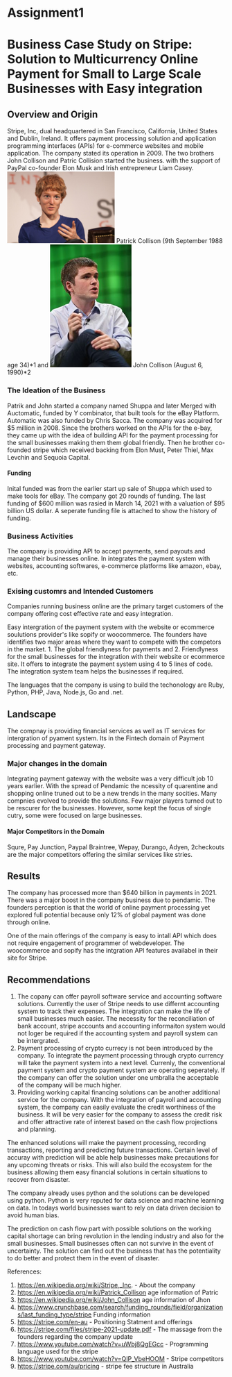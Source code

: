 # Assignment1
# Business Case Study on Stripe: Solution to Multicurrency Online Payment for Small to Large Scale Businesses with Easy integration

## Overview and Origin

Stripe, Inc, dual headquartered in San Francisco, California, United States and Dublin, Ireland. It offers payment processing solution and application programming interfaces (APIs) for e-commerce websites and mobile application. 
The company stated its operation in 2009. The two brothers John Collison and Patric Collision started the business.  with the support of PayPal co-founder Elon Musk and Irish entrepreneur Liam Casey. 
<img src="Patrick_Collison.jpg" width="248">
Patrick Collison (9th September 1988 age 34)*1 and 
<img src="John Collison.jpg" width="188">
John Collison (August 6, 1990)*2

### The Ideation of the Business
Patrik and John started a company named Shuppa and later Merged with Auctomatic, funded by Y combinator, that built tools for the eBay Platform. Automatic was also funded by Chris Sacca. The company was acquired for $5 million in 2008. Since the brothers worked on the APIs for the e-bay, they came up with the idea of building API for the payment processing for the small businesses making them them global friendly. Then he brother co-founded stripe which received backing from Elon Must, Peter Thiel, Max Levchin and Sequoia Capital.
#### Funding 
Inital funded was from the earlier start up sale of Shuppa which used to make tools for eBay. The company got  20 rounds of funding. The last funding of $600 million was rasied in March 14, 2021 with a valuation of $95 billion US dollar. A seperate funding file is attached to show the history of funding. 

### Business Activities

The company is providing API to accept payments, send payouts and manage their businesses online. In integrates the payment system with websites, accounting softwares, e-commerce platforms like amazon, ebay, etc.  

### Exising customrs and Intended Customers
Companies running business online are the primary target customers of the company offering cost effective rate and easy integration. 

Easy intergration of the payment system with the website or ecommerce soulutions provider's like sopify or woocommerce. The founders have identifies two major areas where they want to compete with the competors in the market. 1. The global friendlyness for payments and 2. Friendlyness for the small businesses for the integration with their website or ecommerce site. It offers to integrate the payment system using 4 to 5 lines of code. The integration system team helps the businesses if required. 

The languages that the company is using to build the techonology are Ruby, Python, PHP, Java, Node.js, Go and .net.  

## Landscape

The compnay is providing financial services as well as IT services for intergration of pyament system. Its in the Fintech domain of Payment processing and payment gateway.

### Major changes in the domain
Integrating payment gateway with the website was a very difficult job 10 years earlier. With the spread of Pendamic the ncessity of quarentine and shopping online truned out to be a new trends in the many socities. Many compnies evolved to provide the solutions. Few major players turned out to be rescurer for the businesses. However, some kept the focus of single cutry, some were focused on large businesses. 

#### Major Competitors in the Domain 
Squre, Pay Junction, Paypal Braintree, Wepay, Durango, Adyen, 2checkouts are the major competitors offering the similar services like stries. 

## Results

The company has processed more than $640 billion in payments in 2021. There was a major boost in the company business due to pendamic. The founders perception is that the world of online payment processing yet explored full potential because only 12% of global payment was done through online. 

One of the main offerings of the company is easy to intall API which does not require engagement of programmer of webdeveloper. The woocommerce and sopify has the intgration API features availabel in their site for Stripe. 

## Recommendations

1. The copany can offer payroll software service and accounting software solutions. Currently the user of Stripe needs to use differnt accounting system to track their expenses. The integration can make the life of small businesses much easier. The necessity for the reconciliation of bank account, stripe accounts and accounting informaiton system would not loger be required if the accounting system and payroll system can be intergrated.  
2. Payment processing of crypto currecy is not been introduced by the company. To integrate the payment processing through crypto currency will take the payment system into a next level. Currenly, the conventional payment system and crypto payment system are operating seperately. If the company can offer the solution under one umbralla the acceptable of the company will be much higher. 
3. Providing working capital financing solutions can be another additional service for the company. With the integration of payroll and accounting system, the company can easily evaluate the credit worthiness of the business. It will be very easier for the company to assess the credit risk and offer attractive rate of interest based on the cash flow projections and planning. 

The enhanced solutions will make the payment processing, recording transactions, reporting and predicting future transactions. Certain level of accuray with prediction will be able help businesses make precautions for any upcoming threats or risks. This will also build the ecosystem for the business allowing them easy financial solutions in certain situations to recover from disaster. 

The company already uses python and the solutions can be developed using python. Python is very reputed for data science and machine learning on data. In todays world businesses want to rely on data driven decision to avoid human bias. 

The prediction on cash flow part with possible solutions on the working capital shortage can bring revolution in the lending industry and also for the small businesses. Small businesses often can not survive in the event of uncertainty. The solution can find out the business that has the potentiality to do better and protect them in the event of disaster.  


References: 
1. https://en.wikipedia.org/wiki/Stripe,_Inc. - About the company
2. https://en.wikipedia.org/wiki/Patrick_Collison age information of Patric 
3. https://en.wikipedia.org/wiki/John_Collison age information of Jhon
4. https://www.crunchbase.com/search/funding_rounds/field/organizations/last_funding_type/stripe Funding information
5. https://stripe.com/en-au - Positioning Statment and offerings
6. https://stripe.com/files/stripe-2021-update.pdf - The massage from the founders regarding the company update 
7. https://www.youtube.com/watch?v=uWbj8QgEGcc - Programming language used for the stripe
8. https://www.youtube.com/watch?v=QIP_VbeHOOM - Stripe competitors 
9. https://stripe.com/au/pricing - stripe fee structure in Australia 
